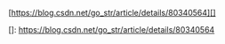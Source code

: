 [https://blog.csdn.net/go_str/article/details/80340564][]

[]: https://blog.csdn.net/go_str/article/details/80340564
